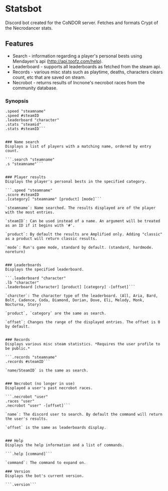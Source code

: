 # Statsbot
Discord bot created for the CoNDOR server. Fetches and formats Crypt of the Necrodancer stats.


## Features
- Search - information regarding a player's personal bests using Mendayen's api (http://api.toofz.com/help).
- Leaderboard - supports all leaderboards as fetched from the steam api.
- Records - various misc stats such as playtime, deaths, characters clears count, etc that are saved on steam.
- Necrobot - returns results of Incnone's necrobot races from the community database.

### Synopsis

```.search "steamname"
.speed "steamname"
.speed #steamID
.leaderboard "character"
.stats "steamid"
.stats #steamID```


### Name search
Displays a list of players with a matching name, ordered by entry count.

```.search "steamname"
.s "steamname"```


### Player results
Displays the player's personal bests in the specified category.

```.speed "steamname"
.score #steamID
.[category] "steamname" [product] [mode]```

`steamname`: Name searched. The results displayed are of the player with the most entries.

`steamID`: Can be used instead of a name. An argument will be treated as an ID if it begins with '#'.

`product`: By default the results are Amplified only. Adding "classic" as a product will return classic results.

`mode`: Run's game mode, standard by default. (standard, hardmode. noreturn)


### Leaderboards
Displays the specified leaderboard.

```.leaderboard "character"
.lb "character"
.leaderboard [character] [product] [category] -[offset]```

`charcter`: The character type of the leaderboard. (All, Aria, Bard, Bolt, Cadence, Coda, Diamond, Dorian, Dove, Eli, Melody, Monk, Nocturna, Story)

`product`, `category` are the same as search.

`offset`: Changes the range of the displayed entries. The offset is 0 by default.


### Records
Displays various misc steam statistics. *Requires the user profile to be public.*

```.records "steamname"
.records #steamID```

`name/SteamID` is the same as search.


### Necrobot (no longer in use)
Displayed a user's past necrobot races.

```.necrobot "user"
.races "user"
.necrobot "user" -[offset]```

`name`: The discord user to search. By default the command will return the user's results.

`offset` is the same as leaderboards display.


### Help
Displays the help information and a list of commands.

```.help [command]```

`command`: The command to expand on.

### Version
Displays the bot's current version.

```.version```
